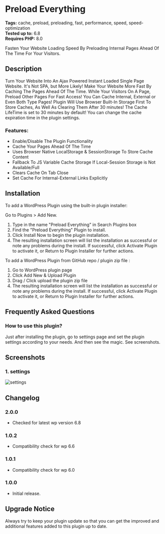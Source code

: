 # Preload Everything

**Tags:** cache, preload, preloading, fast, performance, speed, speed-optimization \
**Tested up to:** 6.8 \
**Requires PHP:** 8.0

Fasten Your Website Loading Speed By Preloading Internal Pages Ahead Of The Time For Your Visitors.

## Description

Turn Your Website Into An Ajax Powered Instant Loaded Single Page Website. It's Not SPA, but More Likely! Make Your Website More Fast By Caching The Pages Ahead Of The Time. While Your Visitors On A Page, Preload Other Pages For Fast Access! You Can Cache Internal, External or Even Both Type Pages! Plugin Will Use Browser Built-In Storage First To Store Caches, As Well As Clearing Them After 30 minutes! The Cache LifeTime is set to 30 minutes by default! You can change the cache expiration time in the plugin settings.

### Features:

- Enable/Disable The Plugin Functionality
- Cache Your Pages Ahead Of The Time
- Uses Browser Native LocalStorage & SessionStorage To Store Cache Content
- Fallback To JS Variable Cache Storage If Local-Session Storage is Not Available/Full
- Clears Cache On Tab Close
- Set Cache For Internal-External Links Explicitly

## Installation

To add a WordPress Plugin using the built-in plugin installer:

Go to Plugins > Add New.

1. Type in the name "Preload Everything" in Search Plugins box
2. Find the "Preload Everything" Plugin to install.
3. Click Install Now to begin the plugin installation.
4. The resulting installation screen will list the installation as successful or note any problems during the install.
If successful, click Activate Plugin to activate it, or Return to Plugin Installer for further actions.

To add a WordPress Plugin from GitHub repo / plugin zip file :
1. Go to WordPress plugin page
2. Click Add New & Upload Plugin
3. Drag / Click upload the plugin zip file
4. The resulting installation screen will list the installation as successful or note any problems during the install.
If successful, click Activate Plugin to activate it, or Return to Plugin Installer for further actions.

## Frequently Asked Questions

### How to use this plugin?

Just after installing the plugin, go to settings page and set the plugin settings according to your needs. And then see the magic. See screenshots.

## Screenshots

### 1. settings

![settings](https://ps.w.org/preload-everything/assets/screenshot-1.png)

## Changelog

### 2.0.0
- Checked for latest wp version 6.8

### 1.0.2
- Compatibility check for wp 6.6

### 1.0.1

- Compatibility check for wp 6.0
### 1.0.0

- Initial release.

## Upgrade Notice

Always try to keep your plugin update so that you can get the improved and additional features added to this plugin up to date.